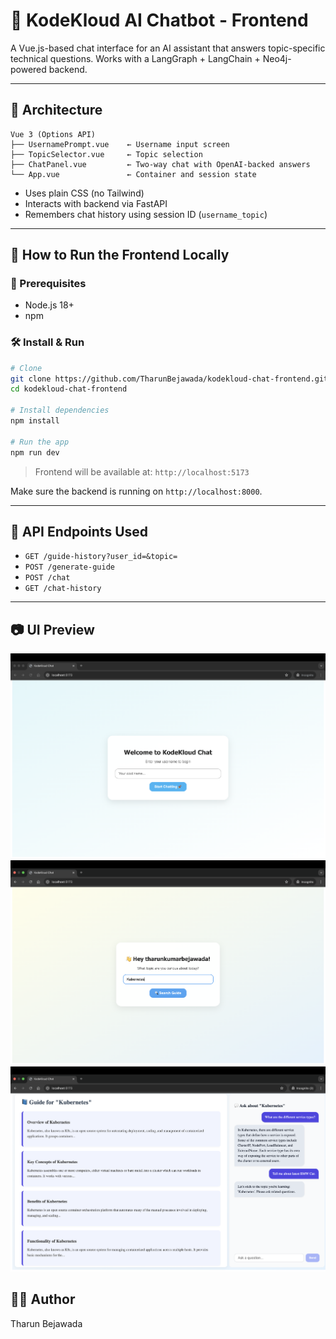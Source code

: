 # 💬 KodeKloud AI Chatbot - Frontend

A Vue.js-based chat interface for an AI assistant that answers topic-specific technical questions. Works with a LangGraph + LangChain + Neo4j-powered backend.

---

## 🧠 Architecture

```
Vue 3 (Options API)
├── UsernamePrompt.vue    ← Username input screen
├── TopicSelector.vue     ← Topic selection
├── ChatPanel.vue         ← Two-way chat with OpenAI-backed answers
└── App.vue               ← Container and session state
```

- Uses plain CSS (no Tailwind)
- Interacts with backend via FastAPI
- Remembers chat history using session ID (`username_topic`)

---

## 🚀 How to Run the Frontend Locally

### 🔧 Prerequisites
- Node.js 18+
- npm

### 🛠️ Install & Run

```bash
# Clone
git clone https://github.com/TharunBejawada/kodekloud-chat-frontend.git
cd kodekloud-chat-frontend

# Install dependencies
npm install

# Run the app
npm run dev
```

> Frontend will be available at: `http://localhost:5173`

Make sure the backend is running on `http://localhost:8000`.

---

## 🔗 API Endpoints Used

- `GET /guide-history?user_id=&topic=`
- `POST /generate-guide`
- `POST /chat`
- `GET /chat-history`

---

## 📷 UI Preview

![User Name Input Screen](./docs/images/UserNameInputScreen.png)
![Topic Input Screen](./docs/images/TopicInputScreen.png)
![Chat Screen](./docs/images/Chat.png)

## 🧑‍💻 Author

Tharun Bejawada

